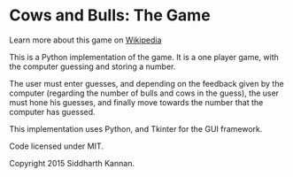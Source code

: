# Cows and Bulls: The Game

Learn more about this game on [Wikipedia](http://en.wikipedia.org/wiki/Bulls_and_cows)

This is a Python implementation of the game. It is a one player game, with the computer
guessing and storing a number.

The user must enter guesses, and depending on the feedback given by the computer (regarding 
the number of bulls and cows in the guess), the user must hone his guesses, and finally move
towards the number that the computer has guessed.

This implementation uses Python, and Tkinter for the GUI framework.

Code licensed under MIT.

Copyright 2015 Siddharth Kannan.
